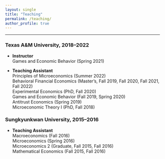 ```yaml
---
layout: single
title: "Teaching"
permalink: /teaching/
author_profile: true
---
```


---

### Texas A&M University, 2018–2022

- **Instructor**  
  Games and Economic Behavior (Spring 2021)

- **Teaching Assistant**  
  Principles of Microeconomics (Summer 2022)  
  Behavioral Financial Economics (Master’s, Fall 2019, Fall 2020, Fall 2021, Fall 2022)  
  Experimental Economics (PhD, Fall 2020)  
  Games and Economic Behavior (Fall 2019, Spring 2020)  
  Antitrust Economics (Spring 2019)  
  Microeconomic Theory I (PhD, Fall 2018)

### Sungkyunkwan University, 2015–2016

- **Teaching Assistant**  
  Macroeconomics (Fall 2016)  
  Microeconomics (Spring 2016)  
  Microeconomics 2 (Graduate, Fall 2015, Fall 2016)  
  Mathematical Economics (Fall 2015, Fall 2016)

